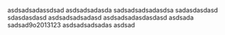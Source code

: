 asdsadsadassdsad
asdsadsadasda
sadsadsadsadasdsa
sadasdasdasd
sdasdasdasd
asdsadsadsadasd
asdsadsadasdasdasd
asdsada
sadsad9o2013123
asdsadsadsadas
asdsad
